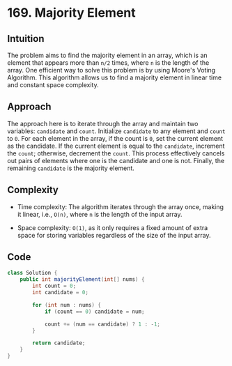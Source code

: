 # 169. Majority Element

## Intuition

The problem aims to find the majority element in an array, which is an element that appears more than `n/2` times, where `n` is the length of the array. One efficient way to solve this problem is by using Moore's Voting Algorithm. This algorithm allows us to find a majority element in linear time and constant space complexity.

## Approach

The approach here is to iterate through the array and maintain two variables: `candidate` and `count`. Initialize `candidate` to any element and `count` to `0`. For each element in the array, if the count is `0`, set the current element as the candidate. If the current element is equal to the `candidate`, increment the `count`; otherwise, decrement the `count`. This process effectively cancels out pairs of elements where one is the candidate and one is not. Finally, the remaining `candidate` is the majority element.

## Complexity

- Time complexity: The algorithm iterates through the array once, making it linear, i.e., `O(n)`, where `n` is the length of the input array.

- Space complexity: `O(1)`, as it only requires a fixed amount of extra space for storing variables regardless of the size of the input array.

## Code

```java
class Solution {
    public int majorityElement(int[] nums) {
        int count = 0;
        int candidate = 0;

        for (int num : nums) {
            if (count == 0) candidate = num;

            count += (num == candidate) ? 1 : -1;
        }

        return candidate;
    }
}
```
